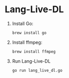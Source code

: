 # Lang-Live-DL

1. Install Go:
   ```shell
   brew install go
   ```
1. Install ffmpeg:
   ```shell
   brew install ffmpeg
   ```
1. Run Lang-Live-DL
   ```shell
   go run lang_live_dl.go
   ```
